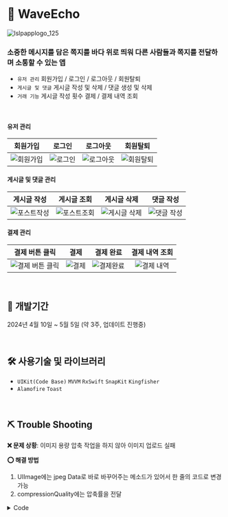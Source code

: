 # 📨 WaveEcho

<picture>![lslpapplogo_125](https://github.com/jieun0330/WaveEcho/assets/42729069/b0cd7fc4-f4d4-42e9-a57e-7a2368125cef)</picture>

### 소중한 메시지를 담은 쪽지를 바다 위로 띄워 다른 사람들과 쪽지를 전달하며 소통할 수 있는 앱
* `유저 관리` 회원가입 / 로그인 / 로그아웃 / 회원탈퇴
* `게시글 및 댓글` 게시글 작성 및 삭제 / 댓글 생성 및 삭제
* `거래 기능` 게시글 작성 횟수 결제 / 결제 내역 조회

<br/>

#### 유저 관리
| 회원가입 | 로그인 | 로그아웃 | 회원탈퇴 |
|:---:|:---:|:---:|:---:|
|<picture>![회원가입](https://github.com/jieun0330/WaveEcho/assets/42729069/7d1b2a84-5311-40b7-b451-86cf12daf8e0)</picture>|<picture>![로그인](https://github.com/jieun0330/WaveEcho/assets/42729069/9a0760cb-1a3f-4f03-a72f-304266104736)</picture>|<picture>![로그아웃](https://github.com/jieun0330/WaveEcho/assets/42729069/dc65cdfb-9901-41a5-b3aa-4f05009ca4ef)</picture>|<picture>![회원탈퇴](https://github.com/jieun0330/WaveEcho/assets/42729069/36797a87-652a-4ff0-a168-c8552610eeb7)</picture>



#### 게시글 및 댓글 관리
| 게시글 작성 | 게시글 조회 | 게시글 삭제 | 댓글 작성 |
|:---:|:---:|:---:|:---:|
|<picture>![포스트작성](https://github.com/jieun0330/WaveEcho/assets/42729069/0550ed94-8b07-47ed-bc9f-58406e30c642)</picture>|<picture>![포스트조회](https://github.com/jieun0330/WaveEcho/assets/42729069/e6f6d92d-7c79-47b7-bc71-467558d2634d)</picture>|<picture>![게시글 삭제](https://github.com/jieun0330/WaveEcho/assets/42729069/2422abfc-5a92-46ef-b336-c3159aaf7961)</picture>|<picture>![댓글 작성](https://github.com/jieun0330/WaveEcho/assets/42729069/d48527d3-2b40-41cb-aeb0-17e1ea38944c)</picture>

#### 결제 관리
| 결제 버튼 클릭 | 결제 | 결제 완료 | 결제 내역 조회 |
|:---:|:---:|:---:|:---:|
|<picture>![결제 버튼 클릭](https://github.com/jieun0330/WaveEcho/assets/42729069/d70a879f-1190-4a33-939d-4ddc43f3a4db)</picture>|<picture>![결제](https://github.com/jieun0330/WaveEcho/assets/42729069/52089dc7-fb23-4d31-9b57-781aad4fc246)</picture>|<picture>![결제완료](https://github.com/jieun0330/WaveEcho/assets/42729069/7a892873-933c-4826-b508-3e8f215c685b)</picture>|<picture>![결제 내역](https://github.com/jieun0330/WaveEcho/assets/42729069/2598ef4d-be06-46b0-ad82-fbdf3469ba2e)</picture>



<br/>

## 🔨 개발기간
2024년 4월 10일 ~ 5월 5일 (약 3주, 업데이트 진행중)

<br/>

## 🛠️ 사용기술 및 라이브러리
* `UIKit(Code Base)` `MVVM` `RxSwift` `SnapKit` `Kingfisher` 
* `Alamofire` `Toast`

<br/>

## ⛏️ Trouble Shooting

**❌ 문제 상황**: 이미지 용량 압축 작업을 하지 않아 이미지 업로드 실패

**⭕️ 해결 방법**
1. UIImage에는 jpeg Data로 바로 바꾸어주는 메소드가 있어서 한 줄의 코드로 변경 가능
2. compressionQuality에는 압축률을 전달

<details>
<summary>Code</summary>

```swift
extension WritePostViewController: PHPickerViewControllerDelegate {
    func picker(_ picker: PHPickerViewController, didFinishPicking results: [PHPickerResult]) {
        picker.dismiss(animated: true)
        
        let itemProvider = results.first?.itemProvider
        
        if let itemProvider = itemProvider,
           itemProvider.canLoadObject(ofClass: UIImage.self) {
            itemProvider.loadObject(ofClass: UIImage.self) { image, error in
                DispatchQueue.main.async {
                    let realImage = image as? UIImage
                    let imagePng = realImage?.jpegData(compressionQuality: 0.3)
                    self.imageData.accept(imagePng!)
                    self.mainView.presentPhotoView.image = image as? UIImage
                }
            }
        }
    }
}
